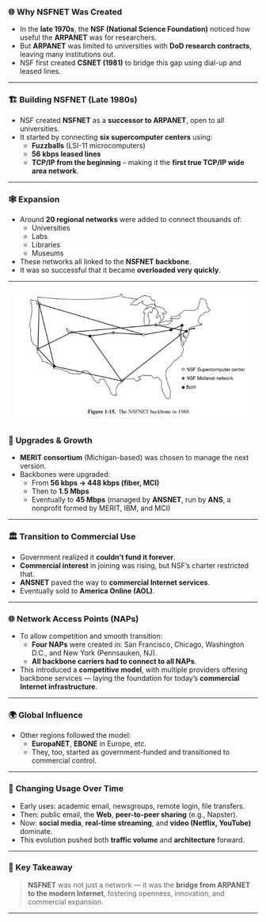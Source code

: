 ### 🌐 **Why NSFNET Was Created**
- In the **late 1970s**, the **NSF (National Science Foundation)** noticed how useful the **ARPANET** was for researchers.
- But **ARPANET** was limited to universities with **DoD research contracts**, leaving many institutions out.
- NSF first created **CSNET (1981)** to bridge this gap using dial-up and leased lines.

---

### 🏗️ **Building NSFNET (Late 1980s)**
- NSF created **NSFNET** as a **successor to ARPANET**, open to all universities.
- It started by connecting **six supercomputer centers** using:
  - **Fuzzballs** (LSI-11 microcomputers)
  - **56 kbps leased lines**
  - **TCP/IP from the beginning** – making it the **first true TCP/IP wide area network**.

---

### 🕸️ **Expansion**
- Around **20 regional networks** were added to connect thousands of:
  - Universities
  - Labs
  - Libraries
  - Museums
- These networks all linked to the **NSFNET backbone**.
- It was so successful that it became **overloaded very quickly**.

---

![](../assets/nsfnet-backbone.png)

### 🚀 **Upgrades & Growth**
- **MERIT consortium** (Michigan-based) was chosen to manage the next version.
- Backbones were upgraded:
  - From **56 kbps → 448 kbps (fiber, MCI)**
  - Then to **1.5 Mbps**
  - Eventually to **45 Mbps** (managed by **ANSNET**, run by **ANS**, a nonprofit formed by MERIT, IBM, and MCI)

---

### 🏛️ **Transition to Commercial Use**
- Government realized it **couldn’t fund it forever**.
- **Commercial interest** in joining was rising, but NSF’s charter restricted that.
- **ANSNET** paved the way to **commercial Internet services**.
- Eventually sold to **America Online (AOL)**.

---

### 🌐 **Network Access Points (NAPs)**
- To allow competition and smooth transition:
  - **Four NAPs** were created in: San Francisco, Chicago, Washington D.C., and New York (Pennsauken, NJ).
  - **All backbone carriers had to connect to all NAPs**.
- This introduced a **competitive model**, with multiple providers offering backbone services — laying the foundation for today’s **commercial Internet infrastructure**.

---

### 🌍 **Global Influence**
- Other regions followed the model:
  - **EuropaNET**, **EBONE** in Europe, etc.
  - They, too, started as government-funded and transitioned to commercial control.

---

### 🔄 **Changing Usage Over Time**
- Early uses: academic email, newsgroups, remote login, file transfers.
- Then: public email, the **Web**, **peer-to-peer sharing** (e.g., Napster).
- Now: **social media**, **real-time streaming**, and **video (Netflix, YouTube)** dominate.
- This evolution pushed both **traffic volume** and **architecture** forward.

---

### 🧠 Key Takeaway
> **NSFNET** was not just a network — it was the **bridge from ARPANET to the modern Internet**, fostering openness, innovation, and commercial expansion.

---
